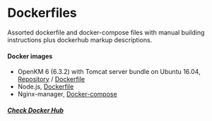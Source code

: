 # Dockerfiles

Assorted dockerfile and docker-compose files with manual building instructions plus dockerhub markup descriptions.

#### Docker images

 - OpenKM 6 (6.3.2) with Tomcat server bundle on Ubuntu 16.04, [Repository](https://hub.docker.com/r/eduardomota/openkm6/) / [Dockerfile](https://github.com/eduardomota/dockerfiles/blob/master/openkm6/6.3.2/Dockerfile)
 - Node.js, [Dockerfile](https://github.com/eduardomota/dockerfiles/blob/master/nodejs/Dockerfile)
 - Nginx-manager, [Docker-compose](https://github.com/eduardomota/dockerfiles/blob/master/nginx-manager/docker-compose.yml)

##### [Check Docker Hub](https://hub.docker.com/u/eduardomota/)
